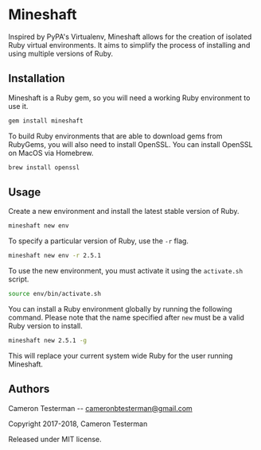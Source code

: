 # Mineshaft
Inspired by PyPA's Virtualenv, Mineshaft allows for the creation of isolated Ruby virtual environments. It aims to simplify the process of installing and using multiple versions of Ruby.

## Installation

Mineshaft is a Ruby gem, so you will need a working Ruby environment to use it.

```bash
gem install mineshaft
```

To build Ruby environments that are able to download gems from RubyGems, you will also need to install OpenSSL. You can install OpenSSL on MacOS via Homebrew.

```bash
brew install openssl
```

## Usage

Create a new environment and install the latest stable version of Ruby.

```bash
mineshaft new env
```

To specify a particular version of Ruby, use the `-r` flag.

```bash
mineshaft new env -r 2.5.1
```

To use the new environment, you must activate it using the `activate.sh` script.

```bash
source env/bin/activate.sh
```

You can install a Ruby environment globally by running the following command. Please note that the name specified after `new` must be a valid Ruby version to install.

```bash
mineshaft new 2.5.1 -g
```

This will replace your current system wide Ruby for the user running Mineshaft.

## Authors

Cameron Testerman   --  cameronbtesterman@gmail.com

Copyright 2017-2018, Cameron Testerman

Released under MIT license.  

